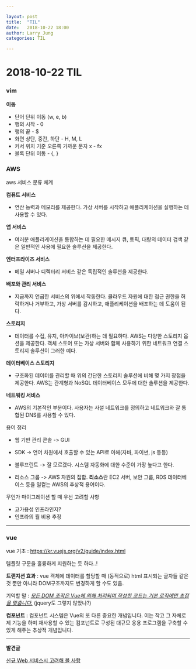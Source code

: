 ```yaml
---

layout: post
title:  "TIL"
date:   2018-10-22 18:00
author: Larry Jung
categories: TIL

---
```


# 2018-10-22 TIL       

### vim  

**이동**  

- 단어 단위 이동 (w, e, b)  
- 행의 시작 - 0  
- 행의 끝 - $  
- 화면 상단, 중간, 하단 - H, M, L   
- 커서 위치 기준 오른쪽 가까운 문자 x - fx   
- 블록 단위 이동 - {, }  



### AWS  

aws 서비스 분류 체계  

**컴퓨트 서비스**  

- 연산 능력과 메모리를 제공한다. 가상 서버를 시작하고 애플리케이션을 실행하는 데 사용할 수 있다.  

**앱 서비스**  

- 여러분 애플리케이션을 통합하는 데 필요한 메시지 큐, 토픽, 대량의 데이터 검색 같은 일반적인 사용에 필요한 솔루션을 제공한다.  

**엔터프라이즈 서비스**  

- 메일 서버나 디렉터리 서비스 같은 독립적인 솔루션을 제공한다.  

**배포와 관리 서비스**  

- 지금까지 언급한 서비스의 위에서 작동한다. 클라우드 자원에 대한 접근 권한을 허락하거나 거부하고, 가상 서버를 감시하고, 애플리케이션을 배포하는 데 도움이 된다.  

**스토리지**  

- 데이터를 수집, 유지, 아카이브(보관)하는 데 필요하다. AWS는 다양한 스토리지 옵션을 제공한다. 객체 스토어 또는 가상 서버와 함께 사용하기 위한 네트워크 연결 스토리지 솔루션이 그러한 예다.  

**데이터베이스 스토리지**  

- 구조화된 데이터를 관리할 때 위의 간단한 스토리지 솔루션에 비해 몇 가지 장점을 제공한다. AWS는 관계형과 NoSQL 데이터베이스 모두에 대한 솔루션을 제공한다.  

**네트워킹 서비스**  

- AWS의 기본적인 부분이다. 사용자는 사설 네트워크를 정의하고 네트워크와 잘 통합된 DNS를 사용할 수 있다.  



용어 정리  

- 웹 기반 관리 콘솔 -> GUI  
- SDK -> 언어 차원에서 호출할 수 있는 API로 이해(자바, 파이썬, js 등등)  
- 블루프린트 -> 잘 모르겠다. 시스템 자동화에 대한 수준이 가장 높다고 한다.   

- 리소스 그룹 -> AWS 자원의 집합. **리소스**란 EC2 서버, 보안 그룹, RDS 데이터베이스 등을 일컫는 AWS의 추상적 용어이다.  

무언가 마이그레이션 할 때 우선 고려할 사항  

- 고가용성 인프라인지?  
- 인프라의 월 비용 추정  

---

### vue  

vue 기초 : https://kr.vuejs.org/v2/guide/index.html   

템플릿 구문을 훌륭하게 지원하는 듯 하다..!  

**트랜지션 효과** : vue 객체에 데이터를 할당할 때 (동적으로) html 표시되는 글자들 같은 것 뿐만 아니라 DOM구조까지도 변경하게 할 수도 있음.  

기억할 말 : <u>*모든 DOM 조작은 Vue에 의해 처리되며 작성한 코드는 기본 로직에만 초점을 맞춥니다.*</u>  (jquery도 그렇지 않았나?)  

**컴포넌트** : 컴포넌트 시스템은 Vue의 또 다른 중요한 개념입니다. 이는 작고 그 자체로 제 기능을 하며 재사용할 수 있는 컴포넌트로 구성된 대규모 응용 프로그램을 구축할 수 있게 해주는 추상적 개념입니다.  



---

**발견글**  

[신규 Web 서비스시 고려해 볼 사항](http://kwonnam.pe.kr/wiki/web/%EC%8B%A0%EA%B7%9C%EC%84%9C%EB%B9%84%EC%8A%A4#%EC%98%81%EC%9B%85_%EC%9D%98%EC%A1%B4_%EA%B8%88%EC%A7%80)  